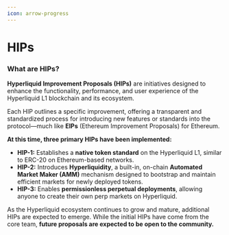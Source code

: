 ```yaml
---
icon: arrow-progress
---
```


# HIPs

### **What are HIPs?**

**Hyperliquid Improvement Proposals (HIPs)** are initiatives designed to enhance the functionality, performance, and user experience of the Hyperliquid L1 blockchain and its ecosystem.&#x20;

Each HIP outlines a specific improvement, offering a transparent and standardized process for introducing new features or standards into the protocol—much like **EIPs** (Ethereum Improvement Proposals) for Ethereum.

**At this time, three primary HIPs have been implemented:**

* **HIP-1:** Establishes a **native token standard** on the Hyperliquid L1, similar to ERC-20 on Ethereum-based networks.
* **HIP-2:** Introduces **Hyperliquidity**, a built-in, on-chain **Automated Market Maker (AMM)** mechanism designed to bootstrap and maintain efficient markets for newly deployed tokens.
* **HIP-3:** Enables **permissionless perpetual deployments**, allowing anyone to create their own perp markets on Hyperliquid.

As the Hyperliquid ecosystem continues to grow and mature, additional HIPs are expected to emerge. While the initial HIPs have come from the core team, **future proposals are expected to be open to the community.**
